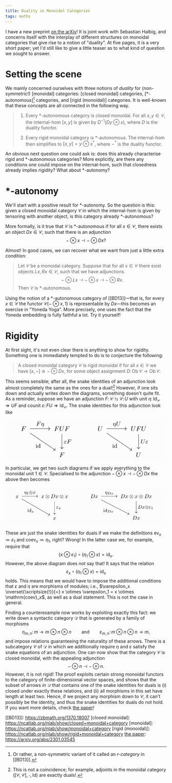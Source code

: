 ```yaml
---
title: Duality in Monoidal Categories
tags: maths
---
```


I have a new preprint [on the arXiv][the paper]!  It is joint work with
Sebastian Halbig, and concerns itself with the interplay of different
structures on monoidal categories that give rise to a notion of
"duality".  At five pages, it is a very short paper; yet I'd still like
to give a little teaser as to what kind of question we sought to answer.

[the paper]: https://arxiv.org/abs/2301.03545

<!--more-->

# Setting the scene

We mainly concerned ourselves with three notions of *duality* for
(non-symmetric!)  [monoidal] categories: [closed monoidal] categories,
[\*-autonomous][^1] categories, and [rigid (monoidal)] categories.  It
is well-known that these concepts are all connected in the following
way.

> 1. Every \*-autonomous category is closed monoidal.
>    For all $x, y \in \mathcal{C}$, the internal-hom $[x, y]$
>    is given by $D^{-1}(Dy \otimes x)$, where $D$ is the duality
>    functor.
>
> 2. Every rigid monoidal category is \*-autonomous.  The internal-hom
>    then simplifies to $[x, y] = y \otimes x^*$, where ${-}^*$ is the
>    duality functor.

An obvious next question one could ask is: does this already
characterise rigid and \*-autonomous categories?  More explicitly, are
there any conditions one could impose on the internal-hom, such that
closedness already implies rigidity?  What about \*-autonomy?

# \*-autonomy

We'll start with a positive result for \*-autonomy.  So the question is
this: given a closed monoidal category $\mathcal{C}$ in which the
internal-hom is given by tensoring with another object, is this category
already \*-autonomous?

More formally, is it true that $\mathcal{C}$ is \*-autonomous if
for all $x \in \mathcal{C}$, there exists an object
$Dx \in \mathcal{C}$, such that there is an adjunction
$$
  {-} \otimes x \dashv {-} \otimes Dx?
$$

Almost!  In good cases, we can recover what we want from just a little
extra condition:

> Let $\mathcal{C}$ be a monoidal category.  Suppose that for all
> $x \in \mathcal{C}$ there exist objects
> $Lx, Rx \in \mathcal{C}$, such that we have adjunctions
> $$
>   {-} \otimes Lx  \dashv  {-} \otimes x  \dashv  {-} \otimes Rx.
> $$
> Then $\mathcal{C}$ is \*-autonomous.

Using the notion of a \*-autonomous category of [[BD13]]—that is, for
every $x \in \mathcal{C}$ the functor $\mathcal{C}({-} \otimes x, 1)$ is
representable by $Dx$—this becomes an exercise in "Yoneda Yoga".  More
precisely, one uses the fact that the Yoneda embedding is fully faithful
a lot.  Try it yourself!

# Rigidity

At first sight, it's not even clear there is anything to show for
rigidity.  Something one is immediately tempted to do is to conjecture
the following:

> A closed monoidal category $\mathcal{C}$ is rigid monoidal
> if for all $x \in \mathcal{C}$ we have
> $[x, {-}] \cong {-} \otimes Dx$, for some object assignment
> $D \colon \mathrm{Ob}\,\mathcal{C} \to \mathrm{Ob}\,\mathcal{C}$.

This seems sensible; after all, the snake identities of an adjunction
look almost completely the same as the ones for a dual![^2] However, if
one sits down and actually writes down the diagrams, something doesn't
quite fit.  As a reminder, suppose we have an adjunction
$F\colon \mathcal{C} \leftrightarrows \mathcal{C} : \! U$ with unit
$\eta \colon \mathrm{Id}_{\mathcal{C}} \Longrightarrow U F$
and counit
$\varepsilon \colon F U \Longrightarrow \mathrm{Id}_{\mathcal{C}}$.
The snake identities for this adjunction look like

<img class="pure-img" src="../images/duality-in-monoidal-categories/snake-idents-adjunction.png"
     alt="Usual snake identities of an adjunction">

In particular, we get two such diagrams if we apply everything to the
monoidal unit $1 \in \mathcal{C}$.  Specialised to the adjunction
${-} \otimes x \dashv {-} \otimes Dx$ the above then becomes

<img class="pure-img" src="../images/duality-in-monoidal-categories/snake-idents-adjunction-specialised.png"
     alt="Snake identities of an adjunction, specialised to this use-case">

These are just the snake identities for duals if we make the definitions
$\mathrm{ev}_x ≔ \varepsilon_1$ and $\mathrm{coev}_x ≔ \eta_1$, right?
Wrong!  In the latter case we, for example, require that
$$
  (x \otimes \varepsilon_1) \circ (\eta_1 \otimes x) = \mathrm{id}_x.
$$
However, the above diagram does *not* say that!  It says that the
relation
$$
  \varepsilon_x \circ (\eta_1 \otimes x) = \mathrm{id}_x
$$
holds.  This means that we would have to impose the additional
conditions that $\varepsilon$ and $\eta$ are morphisms of modules; i.e.,
$\varepsilon_x \overset{\scriptsize{!}}{=} x \otimes \varepsilon_1 = x \otimes \mathrm{coev}_x$,
as well as a dual statement.  This is not the case in general.

Finding a counterexample now works by exploiting exactly this fact: we
write down a syntactic category $\mathcal{D}$ that is generated by a
family of morphisms
$$
  \eta_{m, n} \colon m \to m \otimes n \otimes n
  \qquad \text{and} \qquad
  \varepsilon_{m, n} \colon m \otimes n \otimes n \to m,
$$
and impose relations guaranteeing the naturality of these arrows.  There
is a subcategory $\mathcal{C}$ of $\mathcal{D}$ in which we additionally
require $\eta$ and $\varepsilon$ satisfy the snake equations of an
adjunction.  One can now show that the category $\mathcal{C}$ is closed
monoidal, with the appealing adjunction
$$
  {-} \otimes n \dashv {-} \otimes n.
$$
However, it is not rigid!  The proof exploits certain strong monoidal
functors to the category of finite-dimensional vector spaces, and shows
that the subset of arrows *in $\mathcal{D}$* that contains one of the
snake identities for duals is (i) closed under exactly these relations,
and (ii) all morphisms in this set have length at least two.  Hence, if
we project any morphism down to $\mathcal{C}$, it can't possibly be the
identity, and thus the snake identities for duals do not hold.  If you
want more details, check [the paper]!

[\*-autonomous]: https://ncatlab.org/nlab/show/star-autonomous+category
[[BD13]]: https://zbmath.org/1370.18007
[closed monoidal]: https://ncatlab.org/nlab/show/closed+monoidal+category
[monoidal]: https://ncatlab.org/nlab/show/monoidal+category
[rigid (monoidal)]: https://ncatlab.org/nlab/show/rigid+monoidal+category
[the paper]: https://arxiv.org/abs/2301.03545

[^1]: Or rather, a non-symmetric variant of it called an *r-category* in
      [[BD13]].

[^2]: This is not a coincidence; for example, adjoints in the monoidal
      category $([\mathcal{C}, \mathcal{C}], \circ, \mathrm{Id})$ are
      exactly duals!.
